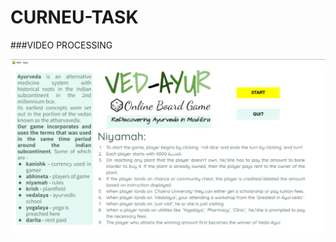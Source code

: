 # CURNEU-TASK

###VIDEO PROCESSING

![This is an image](https://github.com/Mahima-Anand/TOYCATHON---VEDAYUR-BOARD-GAME/blob/main/OUTPUT/TOY.png)

